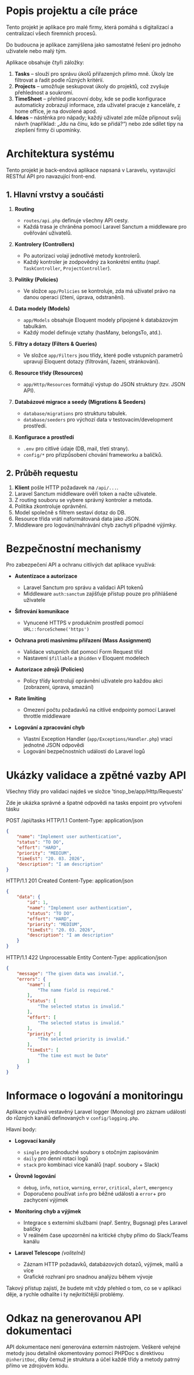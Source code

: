 # Popis projektu a cíle práce

Tento projekt je aplikace pro malé firmy, která pomáhá s digitalizací a centralizací všech firemních procesů.

Do budoucna je aplikace zamýšlena jako samostatné řešení pro jednoho uživatele nebo malý tým.

Aplikace obsahuje čtyři záložky:

1. **Tasks** – slouží pro správu úkolů přiřazených přímo mně. Úkoly lze filtrovat a řadit podle různých kritérií.
2. **Projects** – umožňuje seskupovat úkoly do projektů, což zvyšuje přehlednost a soukromí.
3. **TimeSheet** – přehled pracovní doby, kde se podle konfigurace automaticky zobrazují informace, zda uživatel pracuje
   z kanceláře, z home office, je na dovolené apod.
4. **Ideas** – nástěnka pro nápady; každý uživatel zde může připnout svůj návrh (například: „Jdu na čínu, kdo se
   přidá?“) nebo zde sdílet tipy na zlepšení firmy či upomínky.

# Architektura systému

Tento projekt je back-endová aplikace napsaná v Laravelu, vystavující RESTful API pro navazující front-end.

## 1. Hlavní vrstvy a součásti

1. **Routing**
    - `routes/api.php` definuje všechny API cesty.
    - Každá trasa je chráněna pomocí Laravel Sanctum a middleware pro ověřování uživatelů.

2. **Kontrolery (Controllers)**
    - Po autorizaci volají jednotlivé metody kontrolerů.
    - Každý kontroler je zodpovědný za konkrétní entitu (např. `TaskController`, `ProjectController`).

3. **Politiky (Policies)**
    - Ve složce `app/Policies` se kontroluje, zda má uživatel právo na danou operaci (čtení, úprava, odstranění).

4. **Data modely (Models)**
    - `app/Models` obsahuje Eloquent modely připojené k databázovým tabulkám.
    - Každý model definuje vztahy (hasMany, belongsTo, atd.).

5. **Filtry a dotazy (Filters & Queries)**
    - Ve složce `app/Filters` jsou třídy, které podle vstupních parametrů upravují Eloquent dotazy (filtrování, řazení,
      stránkování).

6. **Resource třídy (Resources)**
    - `app/Http/Resources` formátují výstup do JSON struktury (tzv. JSON API).

7. **Databázové migrace a seedy (Migrations & Seeders)**
    - `database/migrations` pro strukturu tabulek.
    - `database/seeders` pro výchozí data v testovacím/development prostředí.

8. **Konfigurace a prostředí**
    - `.env` pro citlivé údaje (DB, mail, třetí strany).
    - `config/*` pro přizpůsobení chování frameworku a balíčků.

## 2. Průběh requestu

1. **Klient** pošle HTTP požadavek na `/api/...`.
2. Laravel Sanctum middleware ověří token a načte uživatele.
3. Z routing souboru se vybere správný kontroler a metoda.
4. Politika zkontroluje oprávnění.
5. Model společně s filtrem sestaví dotaz do DB.
6. Resource třída vrátí naformátovaná data jako JSON.
7. Middleware pro logování/nahrávání chyb zachytí případné výjimky.

# Bezpečnostní mechanismy

Pro zabezpečení API a ochranu citlivých dat aplikace využívá:

- **Autentizace a autorizace**
    - Laravel Sanctum pro správu a validaci API tokenů
    - Middleware `auth:sanctum` zajišťuje přístup pouze pro přihlášené uživatele

- **Šifrování komunikace**
    - Vynucené HTTPS v produkčním prostředí pomocí `URL::forceScheme('https')`

- **Ochrana proti masivnímu přiřazení (Mass Assignment)**
    - Validace vstupních dat pomocí Form Request tříd
    - Nastavení `$fillable` a `$hidden` v Eloquent modelech

- **Autorizace zdrojů (Policies)**
    - Policy třídy kontrolují oprávnění uživatele pro každou akci (zobrazení, úprava, smazání)

- **Rate limiting**
    - Omezení počtu požadavků na citlivé endpointy pomocí Laravel throttle middleware

- **Logování a zpracování chyb**
    - Vlastní Exception Handler (`app/Exceptions/Handler.php`) vrací jednotné JSON odpovědi
    - Logování bezpečnostních událostí do Laravel logů

# Ukázky validace a zpětné vazby API

Všechny třídy pro validaci najdeš ve složce 'tinop_be/app/Http/Requests'

Zde je ukázka správné a špatné odpovědi na tasks enpoint pro vytvořeni tásku

POST /api/tasks HTTP/1.1
Content-Type: application/json

```JSON
{
    "name": "Implement user authentication",
    "status": "TO DO",
    "effort": "HARD",
    "priority": "MEDIUM",
    "timeEst": "20. 03. 2026",
    "description": "I am description"
}
```

HTTP/1.1 201 Created
Content-Type: application/json

```JSON
{
    "data": {
        "id": 1,
        "name": "Implement user authentication",
        "status": "TO DO",
        "effort": "HARD",
        "priority": "MEDIUM",
        "timeEst": "20. 03. 2026",
        "description": "I am description"
    }
}
```

HTTP/1.1 422 Unprocessable Entity
Content-Type: application/json

```JSON
{
    "message": "The given data was invalid.",
    "errors": {
        "name": [
            "The name field is required."
        ],
        "status": [
            "The selected status is invalid."
        ],
        "effort": [
            "The selected status is invalid."
        ],
        "priority": [
            "The selected priority is invalid."
        ],
        "timeEst": [
            "The time est must be Date"
        ]
    }
}
```

# Informace o logování a monitoringu

Aplikace využívá vestavěný Laravel logger (Monolog) pro záznam událostí do různých kanálů definovaných v
`config/logging.php`.

Hlavní body:

- **Logovací kanály**
    - `single` pro jednoduché soubory s otočným zapisováním
    - `daily` pro denní rotaci logů
    - `stack` pro kombinaci více kanálů (např. soubory + Slack)

- **Úrovně logování**
    - `debug`, `info`, `notice`, `warning`, `error`, `critical`, `alert`, `emergency`
    - Doporučeno používat `info` pro běžné události a `error`+ pro zachycení výjimek

- **Monitoring chyb a výjimek**
    - Integrace s externími službami (např. Sentry, Bugsnag) přes Laravel balíčky
    - V reálném čase upozornění na kritické chyby přímo do Slack/Teams kanálu

- **Laravel Telescope** *(volitelně)*
    - Záznam HTTP požadavků, databázových dotazů, výjimek, mailů a více
    - Grafické rozhraní pro snadnou analýzu během vývoje

Takový přístup zajistí, že budete mít vždy přehled o tom, co se v aplikaci děje, a rychle odhalíte i ty nejkritičtější
problémy.

# Odkaz na generovanou API dokumentaci

API dokumentace není generována externím nástrojem. Veškeré veřejné metody jsou detailně okomentovány pomocí PHPDoc s
direktivou `@inheritDoc`, díky čemuž je struktura a účel každé třídy a metody patrný přímo ve zdrojovém kódu.  

